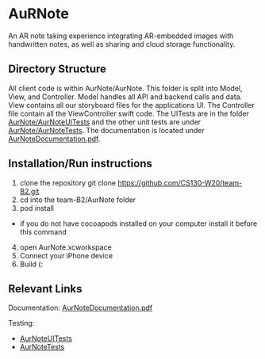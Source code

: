 # AuRNote
An AR note taking experience integrating AR-embedded images with handwritten notes, as well as sharing and cloud storage functionality.

## Directory Structure
All client code is within AurNote/AurNote. This folder is split into Model, View, and Controller. Model handles all API and backend calls and data. View contains all our storyboard files for the applications UI. The Controller file contain all the ViewController swift code. The UITests are in the folder [AurNote/AurNoteUITests](https://github.com/CS130-W20/team-B2/tree/master/AurNote/AurNoteUITests) and the other unit tests are under [AurNote/AurNoteTests](https://github.com/CS130-W20/team-B2/tree/master/AurNote/AurNoteTests). The documentation is located under [AurNoteDocumentation.pdf](https://github.com/CS130-W20/team-B2/blob/master/AurNoteDocumentation.pdf). 

## Installation/Run instructions
1. clone the repository
git clone https://github.com/CS130-W20/team-B2.git
2. cd into the team-B2/AurNote folder
3. pod install
- if you do not have cocoapods installed on your computer install it before this command
4. open AurNote.xcworkspace
5. Connect your iPhone device
6. Build (:

## Relevant Links 
Documentation: [AurNoteDocumentation.pdf](https://github.com/CS130-W20/team-B2/blob/master/AurNoteDocumentation.pdf)

Testing: 
- [AurNoteUITests](https://github.com/CS130-W20/team-B2/tree/master/AurNote/AurNoteUITests)
- [AurNoteTests](https://github.com/CS130-W20/team-B2/tree/master/AurNote/AurNoteTests)


